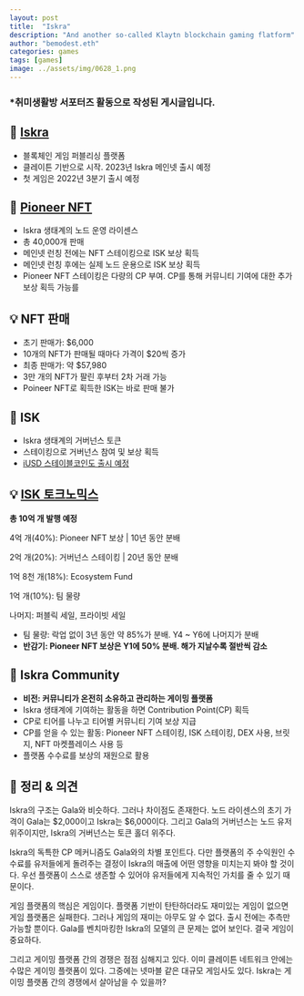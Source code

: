 ```yaml
---
layout: post
title:  "Iskra"
description: "And another so-called Klaytn blockchain gaming flatform"
author: "bemodest.eth"
categories: games
tags: [games]
image: ../assets/img/0628_1.png
---
```


### *취미생활방 서포터즈 활동으로 작성된 게시글입니다.

## 🔎 [Iskra](https://iskra.world/)
- 블록체인 게임 퍼블리싱 플랫폼
- 클레이튼 기반으로 시작. 2023년 Iskra 메인넷 출시 예정
- 첫 게임은 2022년 3분기 출시 예정

## 🔎 [Pioneer NFT](https://news.iskra.world/2022/06/10/what-is-a-pioneer-nft%EF%BF%BC/)
- Iskra 생태계의 노드 운영 라이센스
- 총 40,000개 판매
- 메인넷 런칭 전에는 NFT 스테이킹으로 ISK 보상 획득
- 메인넷 런칭 후에는 실제 노드 운용으로 ISK 보상 획득
- Pioneer NFT 스테이킹은 다량의 CP 부여. CP를 통해 커뮤니티 기여에 대한 추가 보상 획득 가능를

## 💡 NFT 판매
- 초기 판매가: $6,000
- 10개의 NFT가 판매될 때마다 가격이 $20씩 증가
- 최종 판매가: 약 $57,980
- 3만 개의 NFT가 팔린 후부터 2차 거래 가능
- Poineer NFT로 획득한 ISK는 바로 판매 불가

## 🔎 ISK
- Iskra 생태계의 거버넌스 토큰
- 스테이킹으로 거버넌스 참여 및 보상 획득
- [iUSD 스테이블코인도 출시 예정](https://whitepaper.iskra.world/community-economics/token-economy/iusd)

## 💡 [ISK 토크노믹스](https://whitepaper.iskra.world/community-economics/token-economy/isk)

**총 10억 개 발행 예정**

4억 개(40%): Pioneer NFT 보상 | 10년 동안 분배

2억 개(20%): 거버넌스 스테이킹 | 20년 동안 분배

1억 8천 개(18%): Ecosystem Fund

1억 개(10%): 팀 물량

나머지: 퍼블릭 세일, 프라이빗 세일

- 팀 물량: 락업 없이 3년 동안 약 85%가 분배. Y4 ~ Y6에 나머지가 분배
- **반감기: Pioneer NFT 보상은 Y1에 50% 분배. 해가 지날수록 절반씩 감소**

## 🔎 Iskra Community
- **비전: 커뮤니티가 온전히 소유하고 관리하는 게이밍 플랫폼**
- Iskra 생태계에 기여하는 활동을 하면 Contribution Point(CP) 획득
- CP로 티어를 나누고 티어별 커뮤니티 기여 보상 지급
- CP를 얻을 수 있는 활동: Pioneer NFT 스테이킹, ISK 스테이킹, DEX 사용, 브릿지, NFT 마켓플레이스 사용 등
- 플랫폼 수수료를 보상의 재원으로 활용

## 🔎 정리 & 의견
Iskra의 구조는 Gala와 비슷하다. 그러나 차이점도 존재한다. 노드 라이센스의 초기 가격이 Gala는 $2,000이고 Iskra는 $6,000이다. 그리고 Gala의 거버넌스는 노드 유저 위주이지만, Iskra의 거버넌스는 토큰 홀더 위주다.

Iskra의 독특한 CP 메커니즘도 Gala와의 차별 포인트다. 다만 플랫폼의 주 수익원인 수수료를 유저들에게 돌려주는 결정이 Iskra의 매출에 어떤 영향을 미치는지 봐야 할 것이다. 우선 플랫폼이 스스로 생존할 수 있어야 유저들에게 지속적인 가치를 줄 수 있기 때문이다.

게임 플랫폼의 핵심은 게임이다. 플랫폼 기반이 탄탄하더라도 재미있는 게임이 없으면 게임 플랫폼은 실패한다. 그러나 게임의 재미는 아무도 알 수 없다. 출시 전에는 추측만 가능할 뿐이다. Gala를 벤치마킹한 Iskra의 모델의 큰 문제는 없어 보인다. 결국 게임이 중요하다.

그리고 게이밍 플랫폼 간의 경쟁은 점점 심해지고 있다. 이미 클레이튼 네트워크 안에는 수많은 게이밍 플랫폼이 있다. 그중에는 넷마블 같은 대규모 게임사도 있다. Iskra는 게이밍 플랫폼 간의 경쟁에서 살아남을 수 있을까?